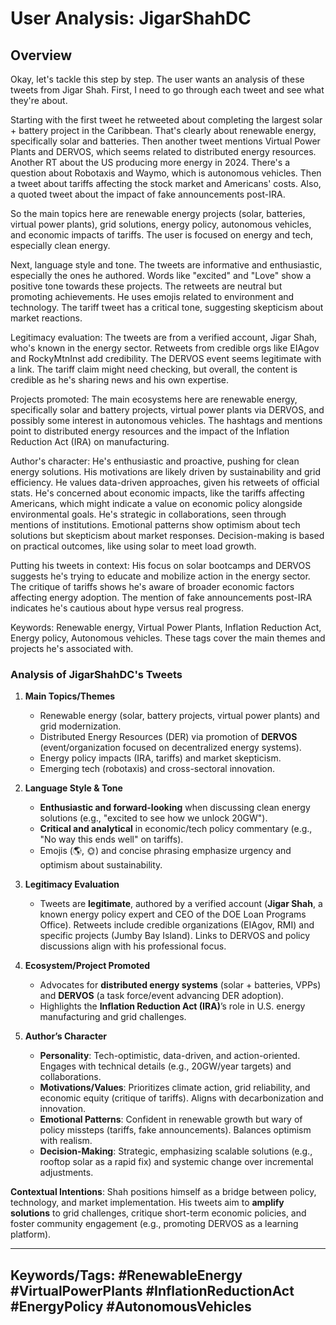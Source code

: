 # User Analysis: JigarShahDC

## Overview

<think>
Okay, let's tackle this step by step. The user wants an analysis of these tweets from Jigar Shah. First, I need to go through each tweet and see what they're about.

Starting with the first tweet he retweeted about completing the largest solar + battery project in the Caribbean. That's clearly about renewable energy, specifically solar and batteries. Then another tweet mentions Virtual Power Plants and DERVOS, which seems related to distributed energy resources. Another RT about the US producing more energy in 2024. There's a question about Robotaxis and Waymo, which is autonomous vehicles. Then a tweet about tariffs affecting the stock market and Americans' costs. Also, a quoted tweet about the impact of fake announcements post-IRA.

So the main topics here are renewable energy projects (solar, batteries, virtual power plants), grid solutions, energy policy, autonomous vehicles, and economic impacts of tariffs. The user is focused on energy and tech, especially clean energy. 

Next, language style and tone. The tweets are informative and enthusiastic, especially the ones he authored. Words like "excited" and "Love" show a positive tone towards these projects. The retweets are neutral but promoting achievements. He uses emojis related to environment and technology. The tariff tweet has a critical tone, suggesting skepticism about market reactions.

Legitimacy evaluation: The tweets are from a verified account, Jigar Shah, who's known in the energy sector. Retweets from credible orgs like EIAgov and RockyMtnInst add credibility. The DERVOS event seems legitimate with a link. The tariff claim might need checking, but overall, the content is credible as he's sharing news and his own expertise.

Projects promoted: The main ecosystems here are renewable energy, specifically solar and battery projects, virtual power plants via DERVOS, and possibly some interest in autonomous vehicles. The hashtags and mentions point to distributed energy resources and the impact of the Inflation Reduction Act (IRA) on manufacturing.

Author's character: He's enthusiastic and proactive, pushing for clean energy solutions. His motivations are likely driven by sustainability and grid efficiency. He values data-driven approaches, given his retweets of official stats. He's concerned about economic impacts, like the tariffs affecting Americans, which might indicate a value on economic policy alongside environmental goals. He's strategic in collaborations, seen through mentions of institutions. Emotional patterns show optimism about tech solutions but skepticism about market responses. Decision-making is based on practical outcomes, like using solar to meet load growth.

Putting his tweets in context: His focus on solar bootcamps and DERVOS suggests he's trying to educate and mobilize action in the energy sector. The critique of tariffs shows he's aware of broader economic factors affecting energy adoption. The mention of fake announcements post-IRA indicates he's cautious about hype versus real progress.

Keywords: Renewable energy, Virtual Power Plants, Inflation Reduction Act, Energy policy, Autonomous vehicles. These tags cover the main themes and projects he's associated with.
</think>

### Analysis of JigarShahDC's Tweets  
1. **Main Topics/Themes**  
   - Renewable energy (solar, battery projects, virtual power plants) and grid modernization.  
   - Distributed Energy Resources (DER) via promotion of **DERVOS** (event/organization focused on decentralized energy systems).  
   - Energy policy impacts (IRA, tariffs) and market skepticism.  
   - Emerging tech (robotaxis) and cross-sectoral innovation.  

2. **Language Style & Tone**  
   - **Enthusiastic and forward-looking** when discussing clean energy solutions (e.g., "excited to see how we unlock 20GW").  
   - **Critical and analytical** in economic/tech policy commentary (e.g., "No way this ends well" on tariffs).  
   - Emojis (🌎, 🌞) and concise phrasing emphasize urgency and optimism about sustainability.  

3. **Legitimacy Evaluation**  
   - Tweets are **legitimate**, authored by a verified account (**Jigar Shah**, a known energy policy expert and CEO of the DOE Loan Programs Office). Retweets include credible organizations (EIAgov, RMI) and specific projects (Jumby Bay Island). Links to DERVOS and policy discussions align with his professional focus.  

4. **Ecosystem/Project Promoted**  
   - Advocates for **distributed energy systems** (solar + batteries, VPPs) and **DERVOS** (a task force/event advancing DER adoption).  
   - Highlights the **Inflation Reduction Act (IRA)**’s role in U.S. energy manufacturing and grid challenges.  

5. **Author’s Character**  
   - **Personality**: Tech-optimistic, data-driven, and action-oriented. Engages with technical details (e.g., 20GW/year targets) and collaborations.  
   - **Motivations/Values**: Prioritizes climate action, grid reliability, and economic equity (critique of tariffs). Aligns with decarbonization and innovation.  
   - **Emotional Patterns**: Confident in renewable growth but wary of policy missteps (tariffs, fake announcements). Balances optimism with realism.  
   - **Decision-Making**: Strategic, emphasizing scalable solutions (e.g., rooftop solar as a rapid fix) and systemic change over incremental adjustments.  

**Contextual Intentions**: Shah positions himself as a bridge between policy, technology, and market implementation. His tweets aim to **amplify solutions** to grid challenges, critique short-term economic policies, and foster community engagement (e.g., promoting DERVOS as a learning platform).  

---  
**Keywords/Tags**: #RenewableEnergy #VirtualPowerPlants #InflationReductionAct #EnergyPolicy #AutonomousVehicles
---
